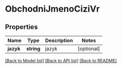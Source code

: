 # ObchodniJmenoCiziVr

## Properties
Name | Type | Description | Notes
------------ | ------------- | ------------- | -------------
**jazyk** | **string** | jazyk | [optional] 

[[Back to Model list]](../../README.md#documentation-for-models) [[Back to API list]](../../README.md#documentation-for-api-endpoints) [[Back to README]](../../README.md)

